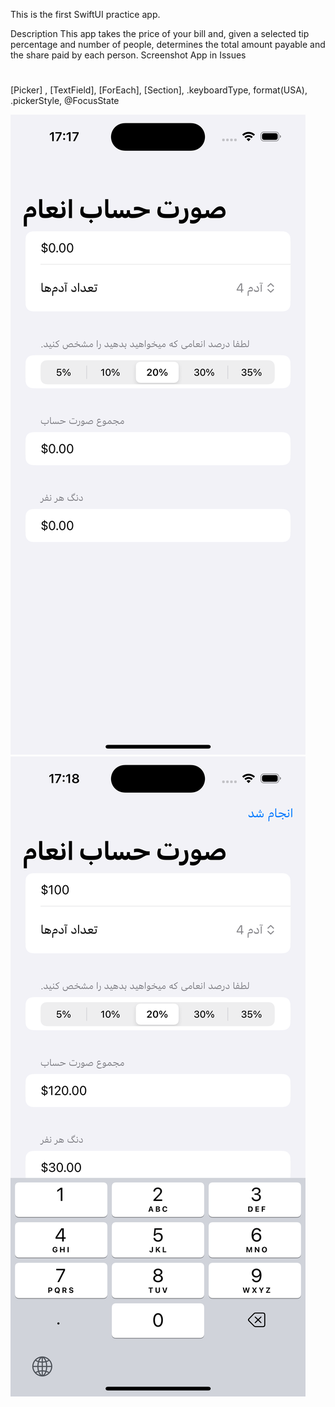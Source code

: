 This is the first SwiftUI practice app.

Description This app takes the price of your bill and, given a selected tip percentage and number of people, determines the total amount payable and the share paid by each person.
Screenshot App in Issues

#
[Picker] , [TextField], [ForEach], [Section], .keyboardType, format(USA), .pickerStyle, @FocusState

![Add photo app](https://github.com/sotheso/UI1-WeSplit/blob/main/UI1-WeSplit/photoApp01.png)
![Add photo app](https://github.com/sotheso/UI1-WeSplit/blob/main/UI1-WeSplit/photoApp02.png)
